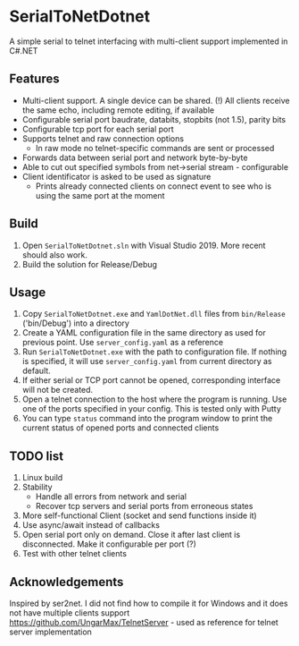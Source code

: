 # SerialToNetDotnet
A simple serial to telnet interfacing with multi-client support implemented in C#.NET

## Features
- Multi-client support. A single device can be shared. (!) All clients receive the same echo, including remote editing, if available
- Configurable serial port baudrate, databits, stopbits (not 1.5), parity bits
- Configurable tcp port for each serial port
- Supports telnet and raw connection options
    - In raw mode no telnet-specific commands are sent or processed
- Forwards data between serial port and network byte-by-byte
- Able to cut out specified symbols from net->serial stream - configurable 
- Client identificator is asked to be used as signature
    - Prints already connected clients on connect event to see who is using the same port at the moment

## Build
1. Open `SerialToNetDotnet.sln` with Visual Studio 2019. More recent should also work.
2. Build the solution for Release/Debug

## Usage
1. Copy `SerialToNetDotnet.exe` and `YamlDotNet.dll` files from `bin/Release` ('bin/Debug') into a directory
3. Create a YAML configuration file in the same directory as used for previous point. Use `server_config.yaml` as a reference
4. Run `SerialToNetDotnet.exe` with the path to configuration file. If nothing is specified, it will use `server_config.yaml` from current directory as default.
5. If either serial or TCP port cannot be opened, corresponding interface will not be created.
6. Open a telnet connection to the host where the program is running. Use one of the ports specified in your config. This is tested only with Putty
7. You can type `status` command into the program window to print the current status of opened ports and connected clients

## TODO list
1. Linux build
2. Stability
    - Handle all errors from network and serial
    - Recover tcp servers and serial ports from erroneous states
3. More self-functional Client (socket and send functions inside it)
5. Use async/await instead of callbacks
6. Open serial port only on demand. Close it after last client is disconnected. Make it configurable per port (?)
7. Test with other telnet clients

## Acknowledgements
Inspired by ser2net. I did not find how to compile it for Windows and it does not have multiple clients support
https://github.com/UngarMax/TelnetServer - used as reference for telnet server implementation

